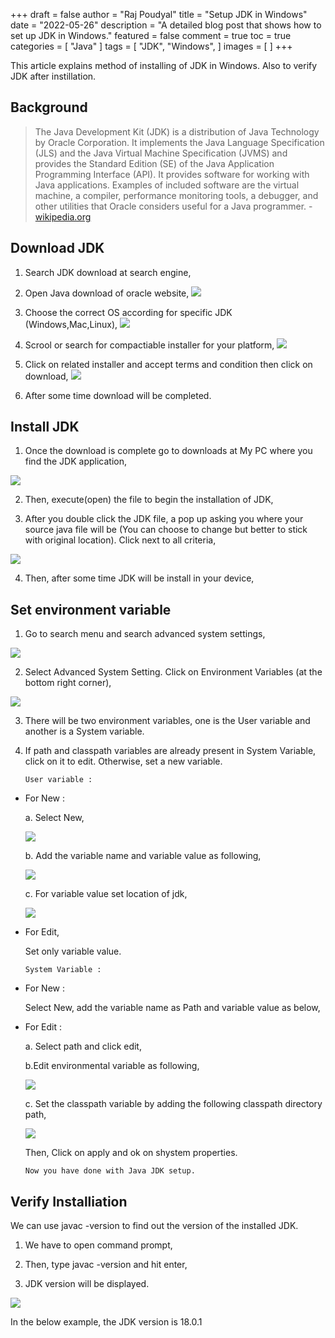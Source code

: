 +++
draft = false
author = "Raj Poudyal"
title = "Setup JDK in Windows"
date = "2022-05-26"
description = "A detailed blog post that shows how to set up JDK in Windows."
featured = false
comment = true
toc = true
categories = [
"Java"
]
tags = [
"JDK",
"Windows",
]
images = [
]
+++

This article explains method of installing of JDK in Windows. Also to verify JDK after instillation. 

<!--more-->

## Background

> The Java Development Kit (JDK) is a distribution of Java Technology by Oracle Corporation. It implements the Java Language Specification (JLS) and the Java Virtual Machine Specification (JVMS) and provides the Standard Edition (SE) of the Java Application Programming Interface (API). It provides software for working with Java applications. Examples of included software are the virtual machine, a compiler, performance monitoring tools, a debugger, and other utilities that Oracle considers useful for a Java programmer. - [wikipedia.org](https://en.wikipedia.org/wiki/Java_Development_Kit)

## Download JDK 

1. Search JDK download at search engine,

2. Open Java download of oracle website,
![](/images/setup-jdk-in-windows/1.jpg)

3. Choose the correct OS according for specific JDK (Windows,Mac,Linux),
![](/images/setup-jdk-in-windows/2.jpg)

4. Scrool or search for compactiable installer for your platform,
![](/images/setup-jdk-in-windows/3.jpg)

5. Click on related installer and accept terms and condition then click on download,
![](/images/setup-jdk-in-windows/4.jpg)

6. After some time download will be completed.
  
## Install JDK

1. Once the download is complete go to downloads at My PC where you find the JDK application,

![](/images/setup-jdk-in-windows/5.jpg)

2. Then, execute(open) the file to begin the installation of JDK,


3. After you double click the JDK file, a pop up asking you where your source java file will be (You can choose to change but better to stick with original location). Click next to all criteria,

![](/images/setup-jdk-in-windows24.jpg)

4. Then, after some time JDK will be install in your device, 



## Set environment variable

1. Go to search menu and search advanced system settings, 

![](/images/setup-jdk-in-windows/8.jpg)

2. Select Advanced System Setting.
Click on Environment Variables (at the bottom right corner),

![](/images/setup-jdk-in-windows/9.jpg)

3. There will be two environment variables, one is the User variable and another is a System variable.


4. If path and classpath variables are already present in System Variable, click on it to edit. Otherwise, set a new variable.

       User variable :

* For New :

  a. Select New,

  ![](/images/setup-jdk-in-windows/10.jpg)

  b. Add the variable name and variable value 
      as following,
  
  ![](/images/setup-jdk-in-windows/11.jpg)

  c. For variable value set location of jdk,
  
  ![](/images/setup-jdk-in-windows/19.jpg)

* For Edit, 

  Set only variable value.

      System Variable : 

* For New :

    Select New,
      add the variable name as Path and variable 
       value as below,

* For Edit :
  
    a. Select  path and click edit,

    b.Edit environmental variable as following,

    ![](/images/setup-jdk-in-windows/14.jpg)

    c. Set the classpath variable by adding the following classpath directory path,

    ![](/images/setup-jdk-in-windows/20.jpg)
    

  Then, Click on apply and ok on shystem properties.


      Now you have done with Java JDK setup. 



## Verify Installiation

We can use javac -version to find out the version of the installed JDK.

1. We have to open command prompt,

2. Then, type javac -version and hit enter,

3. JDK version will be displayed.

  ![](/images/setup-jdk-in-windows/6.jpg)

In the below example, the JDK version is 18.0.1



